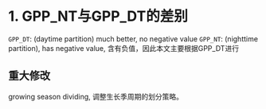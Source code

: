 # 1. GPP_NT与GPP_DT的差别

`GPP_DT`: (daytime partition) much better, no negative value
`GPP_NT`: (nighttime partition), has negative value, 含有负值，因此本文主要根据GPP_DT进行

## 重大修改
growing season dividing, 调整生长季周期的划分策略。

